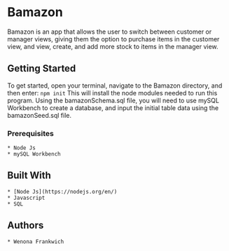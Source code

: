 # Bamazon
Bamazon is an app that allows the user to switch between customer or manager views, giving them the option to purchase items in the customer view, and view, create, and add more stock to items in the manager view.

## Getting Started

To get started, open your terminal, navigate to the Bamazon directory, and then enter:
`npm init`
This will install the node modules needed to run this program. Using the bamazonSchema.sql file, you will need to use mySQL Workbench to create a database, and input the initial table data using the bamazonSeed.sql file.

### Prerequisites

    * Node Js
    * mySQL Workbench

## Built With

    * [Node Js](https://nodejs.org/en/)
    * Javascript
    * SQL

## Authors

    * Wenona Frankwich